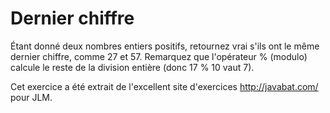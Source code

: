 # Dernier chiffre #
Étant donné deux nombres entiers positifs, retournez vrai s'ils ont le même
dernier chiffre, comme 27 et 57. Remarquez que l'opérateur % (modulo)
calcule le reste de la division entière (donc 17 % 10 vaut 7).

Cet exercice a été extrait de l'excellent site d'exercices
http://javabat.com/ pour JLM.

